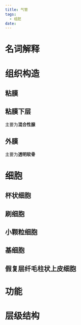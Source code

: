```yaml
---
title: 气管
tags:
  - 组胚
date:
---
```

# 名词解释
# 组织构造
## 粘膜
## 粘膜下层
主要为**混合性腺**
## 外膜
主要为**透明软骨**
# 细胞
## 杯状细胞
## 刷细胞
## 小颗粒细胞
## 基细胞
## 假复层纤毛柱状上皮细胞
# 功能
# 层级结构
